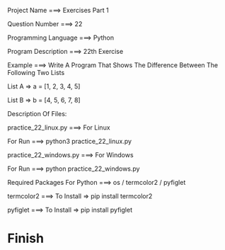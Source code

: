 Project Name ===> Exercises Part 1

Question Number ===> 22

Programming Language ===> Python

Program Description ===> 22th Exercise

Example ===> Write A Program That Shows The Difference Between The Following Two Lists

List A => a = [1, 2, 3, 4, 5]

List B => b = [4, 5, 6, 7, 8]

Description Of Files:

practice_22_linux.py ===> For Linux 

For Run ===> python3 practice_22_linux.py

practice_22_windows.py ===> For Windows

For Run ===> python practice_22_windows.py

Required Packages For Python ===> os / termcolor2 / pyfiglet

termcolor2 ===> To Install => pip install termcolor2

pyfiglet ===> To Install => pip install pyfiglet

# Finish
